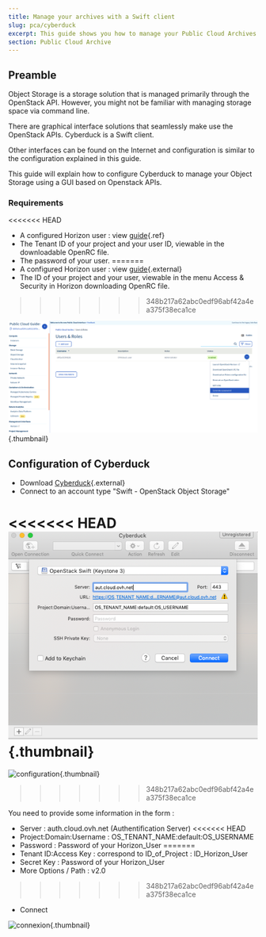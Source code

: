 ```yaml
---
title: Manage your archives with a Swift client
slug: pca/cyberduck
excerpt: This guide shows you how to manage your Public Cloud Archives.
section: Public Cloud Archive
---
```



## Preamble
Object Storage is a storage solution that is managed primarily through the OpenStack API. However, you might not be familiar with managing storage space via command line.

There are graphical interface solutions that seamlessly make use the OpenStack APIs. Cyberduck is a Swift client.

Other interfaces can be found on the Internet and configuration is similar to the configuration explained in this guide.

This guide will explain how to configure Cyberduck to manage your Object Storage using a GUI based on Openstack APIs.


### Requirements
<<<<<<< HEAD
- A configured Horizon user :  view [guide](../platform/public-cloud/access_console_of_horizon_instance/guide.en-ca.md){.ref}
- The Tenant ID of your project and your user ID, viewable in the downloadable OpenRC file.
- The password of your user.
=======
- A configured Horizon user :  view [guide](https://www.ovh.co.uk/g1773.configure_user_access_to_horizon/){.external}
- The ID of your project and your user, viewable in the menu Access & Security in Horizon downloading OpenRC file.
>>>>>>> 348b217a62abc0edf96abf42a4ea375f38eca1ce


![projet](images/project.png){.thumbnail}


## Configuration of Cyberduck
- Download [Cyberduck](https://cyberduck.io/){.external}
- Connect to an account type  "Swift - OpenStack Object Storage"


<<<<<<< HEAD
![configuration](images/Cyberduck.png){.thumbnail}
=======
![configuration](images/2757.png){.thumbnail}
>>>>>>> 348b217a62abc0edf96abf42a4ea375f38eca1ce

You need to provide some information in the form :

- Server : auth.cloud.ovh.net (Authentification Server)
<<<<<<< HEAD
- Project:Domain:Username : OS_TENANT_NAME:default:OS_USERNAME
- Password : Password of your Horizon_User
=======
- Tenant ID:Access Key : correspond to ID_of_Project : ID_Horizon_User
- Secret Key : Password of your Horizon_User
- More Options / Path : v2.0
>>>>>>> 348b217a62abc0edf96abf42a4ea375f38eca1ce
- Connect


![connexion](images/2756.png){.thumbnail}